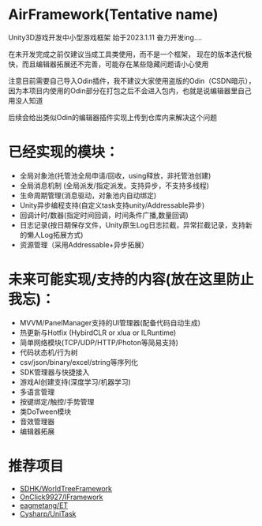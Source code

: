 # AirFramework(Tentative name)
Unity3D游戏开发中小型游戏框架
始于2023.1.11  奋力开发ing....

在未开发完成之前仅建议当成工具类使用，而不是一个框架，
现在的版本迭代极快，而且编辑器拓展还不完善，可能存在某些隐藏问题请小心使用

注意目前需要自己导入Odin插件，我不建议大家使用盗版的Odin（CSDN暗示），因为本项目内使用的Odin部分在打包之后不会进入包内，也就是说编辑器里自己用没人知道

后续会给出类似Odin的编辑器插件实现上传到仓库内来解决这个问题

# 已经实现的模块：
- 全局对象池(托管池全局申请/回收，using释放，非托管池创建)
- 全局消息机制 (全局派发/指定派发。支持异步，不支持多线程)
- 生命周期管理(消息驱动，对象池内自动绑定)
- Unity异步编程支持(自定义task支持unity/Addressable异步)
- 回调计时/数器(指定时间回调，时间条件广播,数量回调)
- 日志记录(按日期保存文件，Unity原生Log日志拦截，异常拦截记录，支持新的懒人Log拓展方式)
- 资源管理（采用Addressable+异步拓展）

# 未来可能实现/支持的内容(放在这里防止我忘)：
- MVVM/PanelManager支持的UI管理器(配备代码自动生成)
- 热更新与Hotfix (HybirdCLR or xlua or ILRuntime)
- 简单网络模块(TCP/UDP/HTTP/Photon等简易支持)
- 代码状态机/行为树
- csv/json/binary/excel/string等序列化
- SDK管理器与快捷接入
- 游戏AI创建支持(深度学习/机器学习)
- 多语言管理
- 按键绑定/触控/手势管理
- 类DoTween模块
- 音效管理器
- 编辑器拓展

# 推荐项目
- [SDHK/WorldTreeFramework](https://github.com/SDHK/WorldTreeFramework)
- [OnClick9927/IFramework](https://github.com/OnClick9927/IFramework)
- [eagmetang/ET](https://github.com/egametang/ET)
- [Cysharp/UniTask](https://github.com/Cysharp/UniTask)
